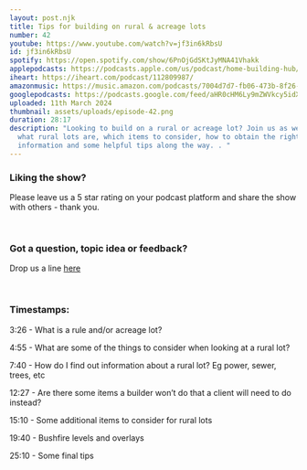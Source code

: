 ```yaml
---
layout: post.njk
title: Tips for building on rural & acreage lots
number: 42
youtube: https://www.youtube.com/watch?v=jf3in6kRbsU
id: jf3in6kRbsU
spotify: https://open.spotify.com/show/6PnOjGdSKtJyMNA41Vhakk
applepodcasts: https://podcasts.apple.com/us/podcast/home-building-hub/id1681936589
iheart: https://iheart.com/podcast/112809987/
amazonmusic: https://music.amazon.com/podcasts/7004d7d7-fb06-473b-8f26-8ce9992cac11
googlepodcasts: https://podcasts.google.com/feed/aHR0cHM6Ly9mZWVkcy5idXp6c3Byb3V0LmNvbS8yMTM5MTU1LnJzcw==
uploaded: 11th March 2024
thumbnail: assets/uploads/episode-42.png
duration: 28:17
description: "Looking to build on a rural or acreage lot? Join us as we explain
  what rural lots are, which items to consider, how to obtain the right
  information and some helpful tips along the way. . "
---
```

### Liking the show?

Please leave us a 5 star rating on your podcast platform and share the show with others - thank you.

<br>

### Got a question, topic idea or feedback?

Drop us a line <a href="/contact" id="contact-us" target="_blank">here</a>

<br>

### Timestamps:

3:26 - What is a rule and/or acreage lot?

4:55 - What are some of the things to consider when looking at a rural lot? 

7:40 - How do I find out information about a rural lot? Eg power, sewer, trees, etc 

12:27 - Are there some items a builder won’t do that a client will need to do instead? 

15:10 - Some additional items to consider for rural lots 

19:40 - Bushfire levels and overlays

25:10 - Some final tips